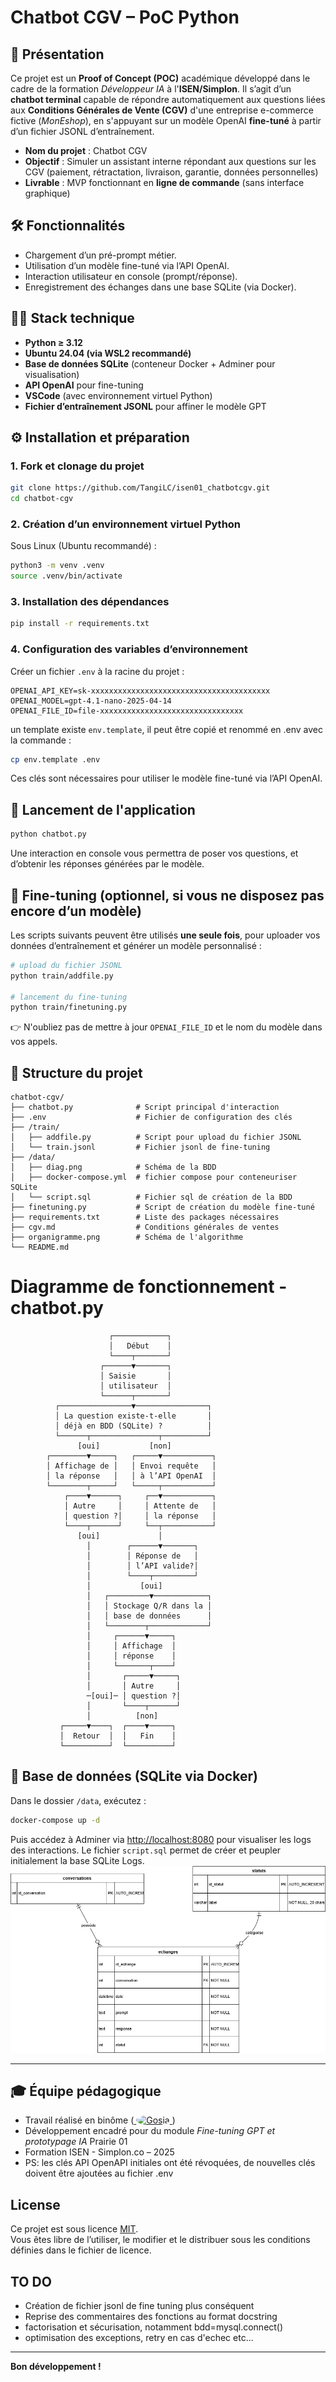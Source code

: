 # Chatbot CGV – PoC Python

## 🧾 Présentation

Ce projet est un **Proof of Concept (POC)** académique développé dans le cadre de la formation *Développeur IA* à l'**ISEN/Simplon**. Il s’agit d’un **chatbot terminal** capable de répondre automatiquement aux questions liées aux **Conditions Générales de Vente (CGV)** d'une entreprise e-commerce fictive (*MonEshop*), en s'appuyant sur un modèle OpenAI **fine-tuné** à partir d’un fichier JSONL d’entraînement.

- **Nom du projet** : Chatbot CGV
- **Objectif** : Simuler un assistant interne répondant aux questions sur les CGV (paiement, rétractation, livraison, garantie, données personnelles)
- **Livrable** : MVP fonctionnant en **ligne de commande** (sans interface graphique)

## 🛠️ Fonctionnalités

- Chargement d’un pré-prompt métier.
- Utilisation d’un modèle fine-tuné via l’API OpenAI.
- Interaction utilisateur en console (prompt/réponse).
- Enregistrement des échanges dans une base SQLite (via Docker).

## 🧑‍💻 Stack technique

- **Python ≥ 3.12**
- **Ubuntu 24.04 (via WSL2 recommandé)**
- **Base de données SQLite** (conteneur Docker + Adminer pour visualisation)
- **API OpenAI** pour fine-tuning
- **VSCode** (avec environnement virtuel Python)
- **Fichier d’entraînement JSONL** pour affiner le modèle GPT

## ⚙️ Installation et préparation

### 1. Fork et clonage du projet

```bash
git clone https://github.com/TangiLC/isen01_chatbotcgv.git
cd chatbot-cgv
```

### 2. Création d’un environnement virtuel Python

Sous Linux (Ubuntu recommandé) :

```bash
python3 -m venv .venv
source .venv/bin/activate
```

### 3. Installation des dépendances

```bash
pip install -r requirements.txt
```

### 4. Configuration des variables d’environnement

Créer un fichier `.env` à la racine du projet :

```env
OPENAI_API_KEY=sk-xxxxxxxxxxxxxxxxxxxxxxxxxxxxxxxxxxxxxxxx
OPENAI_MODEL=gpt-4.1-nano-2025-04-14
OPENAI_FILE_ID=file-xxxxxxxxxxxxxxxxxxxxxxxxxxxxxxxx

```
un template existe `env.template`, il peut être copié et renommé en .env avec la commande :

```bash
cp env.template .env
```

Ces clés sont nécessaires pour utiliser le modèle fine-tuné via l’API OpenAI.

## 🧪 Lancement de l'application

```bash
python chatbot.py
```

Une interaction en console vous permettra de poser vos questions, et d’obtenir les réponses générées par le modèle.

## 🧬 Fine-tuning (optionnel, si vous ne disposez pas encore d’un modèle)

Les scripts suivants peuvent être utilisés **une seule fois**, pour uploader vos données d’entraînement et générer un modèle personnalisé :

```bash
# upload du fichier JSONL
python train/addfile.py

# lancement du fine-tuning
python train/finetuning.py
```

👉 N'oubliez pas de mettre à jour `OPENAI_FILE_ID` et le nom du modèle dans vos appels.

## 🧩 Structure du projet

```
chatbot-cgv/
├── chatbot.py              # Script principal d'interaction
├── .env                    # Fichier de configuration des clés
├── /train/
│   ├── addfile.py          # Script pour upload du fichier JSONL
│   └── train.jsonl         # Fichier jsonl de fine-tuning
├── /data/                  
│   ├── diag.png            # Schéma de la BDD
│   ├── docker-compose.yml  # fichier compose pour conteneuriser SQLite
│   └── script.sql          # Fichier sql de création de la BDD
├── finetuning.py           # Script de création du modèle fine-tuné
├── requirements.txt        # Liste des packages nécessaires
├── cgv.md                  # Conditions générales de ventes
├── organigramme.png        # Schéma de l'algorithme
└── README.md
```

# Diagramme de fonctionnement - chatbot.py

```
                      ┌────────────┐
                      │   Début    │
                      └────┬───────┘
                    ┌──────▼───────┐
                    │ Saisie       │
                    │ utilisateur  │
                    └──────┬───────┘
          ┌────────────────▼────────────────┐
          │ La question existe-t-elle       │
          │ déjà en BDD (SQLite) ?          │
          └──────┬───────────────┬──────────┘
               [oui]           [non]
        ┌────────▼─────┐   ┌─────▼───────────┐
        │ Affichage de │   │ Envoi requête   │
        │ la réponse   │   │ à l’API OpenAI  │
        └────────┬─────┘   └─────┬───────────┘
            ┌────▼──────┐     ┌──▼───────────┐
            │ Autre     │     │ Attente de   │
            │ question ?│     │ la réponse   │
            └────┬──────┘     └──┬───────────┘
               [oui]             │
                 │        ┌──────▼───────┐
                 │        │ Réponse de   │
                 │        │ l’API valide?│
                 │        └────┬─────────┘
                 │           [oui]
                 │   ┌─────────▼────────────┐
                 │   │ Stockage Q/R dans la │
                 │   │ base de données      │
                 │   └────────┬─────────────┘
                 │     ┌──────▼─────┐
                 │     │ Affichage  │
                 │     │ réponse    │
                 │     └───────┬────┘
                 │       ┌─────▼─────┐
                 │       │ Autre     │
                 ─[oui]─ │ question ?│
                 │       └────┬──────┘
                 │          [non]
           ┌─────▼────┐  ┌────▼─────┐
           │  Retour  │  │   Fin    │
           └──────────┘  └──────────┘
```


## 🐳 Base de données (SQLite via Docker)

Dans le dossier `/data`, exécutez :

```bash
docker-compose up -d
```

Puis accédez à Adminer via [http://localhost:8080](http://localhost:8080) pour visualiser les logs des interactions.
Le fichier `script.sql` permet de créer et peupler initialement la base SQLite Logs.
![Schema_bdd](data/diag.drawio.png)

---

## 🎓 Équipe pédagogique

- Travail réalisé en binôme (<a href="https://github.com/go2375" target="_blank">
  <img src="https://avatars.githubusercontent.com/go2375" width="40" height="40" style="border-radius: 50%;" alt="Gosia" />
</a>)
- Développement encadré pour du module *Fine-tuning GPT et prototypage IA* Prairie 01
- Formation ISEN - Simplon.co – 2025
- PS: les clés API OpenAPI initiales ont été révoquées, de nouvelles clés doivent être ajoutées au fichier .env

## License
Ce projet est sous licence [MIT](LICENSE).  
Vous êtes libre de l’utiliser, le modifier et le distribuer sous les conditions définies dans le fichier de licence.

## TO DO

- Création de fichier jsonl de fine tuning plus conséquent
- Reprise des commentaires des fonctions au format docstring
- factorisation et sécurisation, notamment bdd=mysql.connect()
- optimisation des exceptions, retry en cas d'echec etc...

---

**Bon développement !**
